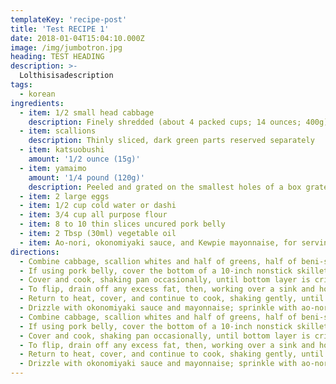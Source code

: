 ```yaml
---
templateKey: 'recipe-post'
title: 'Test RECIPE 1'
date: 2018-01-04T15:04:10.000Z
image: /img/jumbotron.jpg
heading: TEST HEADING
description: >-
  Lolthisisadescription
tags:
  - korean
ingredients:
  - item: 1/2 small head cabbage
    description: Finely shredded (about 4 packed cups; 14 ounces; 400g)
  - item: scallions
    description: Thinly sliced, dark green parts reserved separately
  - item: katsuobushi
    amount: '1/2 ounce (15g)'
  - item: yamaimo
    amount: '1/4 pound (120g)'
    description: Peeled and grated on the smallest holes of a box grater
  - item: 2 large eggs
  - item: 1/2 cup cold water or dashi
  - item: 3/4 cup all purpose flour
  - item: 8 to 10 thin slices uncured pork belly
  - item: 2 Tbsp (30ml) vegetable oil
  - item: Ao-nori, okonomiyaki sauce, and Kewpie mayonnaise, for serving
directions:
  - Combine cabbage, scallion whites and half of greens, half of beni-shoga, 3/4 of katsuobushi, yamaimo, eggs, and water (or dashi) in a large bowl. Sprinkle with flour. Stir with a fork and beat heavily until a thick batter with plenty of bubbles forms. Set aside.
  - If using pork belly, cover the bottom of a 10-inch nonstick skillet with pork belly and set over medium heat. Add okonomiyaki mixture and spread into an even layer with a fork. If not using pork belly, heat vegetable oil in skillet over medium heat until shimmering. Add okonomiyaki mixture and spread into an even layer with a fork.
  - Cover and cook, shaking pan occasionally, until bottom layer is crisp and well browned, about 10 minutes, lowering heat as necessary if cabbage threatens to burn.
  - To flip, drain off any excess fat, then, working over a sink and holding the lid tightly against pan with a pot holder, flip entire pan and lid over so that okonomiyaki transfers to pan lid. Remove pan, then carefully slide okonomiyaki off lid and back into pan, browned side up.
  - Return to heat, cover, and continue to cook, shaking gently, until both sides are browned and okonomiyaki is not runny but still custardy and tender in the center, about 8 minutes longer. Transfer to a serving platter, pork side up.
  - Drizzle with okonomiyaki sauce and mayonnaise; sprinkle with ao-nori, remaining beni-shoga, remaining katsuobushi, and remaining scallion greens; and serve immediately off of a communal plate.
  - Combine cabbage, scallion whites and half of greens, half of beni-shoga, 3/4 of katsuobushi, yamaimo, eggs, and water (or dashi) in a large bowl. Sprinkle with flour. Stir with a fork and beat heavily until a thick batter with plenty of bubbles forms. Set aside.
  - If using pork belly, cover the bottom of a 10-inch nonstick skillet with pork belly and set over medium heat. Add okonomiyaki mixture and spread into an even layer with a fork. If not using pork belly, heat vegetable oil in skillet over medium heat until shimmering. Add okonomiyaki mixture and spread into an even layer with a fork.
  - Cover and cook, shaking pan occasionally, until bottom layer is crisp and well browned, about 10 minutes, lowering heat as necessary if cabbage threatens to burn.
  - To flip, drain off any excess fat, then, working over a sink and holding the lid tightly against pan with a pot holder, flip entire pan and lid over so that okonomiyaki transfers to pan lid. Remove pan, then carefully slide okonomiyaki off lid and back into pan, browned side up.
  - Return to heat, cover, and continue to cook, shaking gently, until both sides are browned and okonomiyaki is not runny but still custardy and tender in the center, about 8 minutes longer. Transfer to a serving platter, pork side up.
  - Drizzle with okonomiyaki sauce and mayonnaise; sprinkle with ao-nori, remaining beni-shoga, remaining katsuobushi, and remaining scallion greens; and serve immediately off of a communal plate.
---
```

